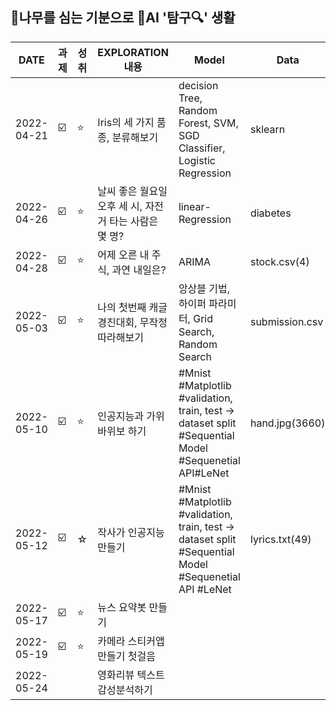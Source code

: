 ## 🌳나무를 심는 기분으로 🤖AI '탐구🔍' 생활  
| DATE | 과제 | 성취 | EXPLORATION 내용 | Model | Data  | 
| ------ | -- | -- |----------- |----|---|
| 2022-04-21 | ☑️ | ⭐ | Iris의 세 가지 품종, 분류해보기 | decision Tree, Random Forest, SVM, SGD Classifier, Logistic Regression  | sklearn  |  
| 2022-04-26 |  ☑️ | ⭐ | 날씨 좋은 월요일 오후 세 시, 자전거 타는 사람은 몇 명? |linear-Regression   | diabetes |  
| 2022-04-28 | ☑️ |⭐  | 어제 오른 내 주식, 과연 내일은? | ARIMA |  stock.csv(4) |    
| 2022-05-03 | ☑️ |⭐  | 나의 첫번째 캐글 경진대회, 무작정 따라해보기  | 앙상블 기법, 하이퍼 파라미터, Grid Search, Random Search  | submission.csv  |    
| 2022-05-10 | ☑️ | ⭐ | 인공지능과 가위바위보 하기  | #Mnist #Matplotlib #validation, train, test → dataset split #Sequential Model #Sequenetial API#LeNet   | hand.jpg(3660)  | 
| 2022-05-12 | ☑️ | ☆ | 작사가 인공지능 만들기  | #Mnist #Matplotlib #validation, train, test → dataset split #Sequential Model #Sequenetial API #LeNet  |  lyrics.txt(49) |  
| 2022-05-17 | ☑️ | ⭐ | 뉴스 요약봇 만들기  |   |   |  
| 2022-05-19 | ☑️ | ⭐ | 카메라 스티커앱 만들기 첫걸음  |   |   | 
| 2022-05-24|  |  | 영화리뷰 텍스트 감성분석하기  |   |   | 
